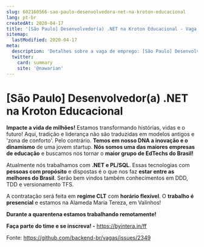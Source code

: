 ```yaml
---
slug: 602160566-sao-paulo-desenvolvedora-net-na-kroton-educacional
lang: pt-br
createdAt: 2020-04-17
title: '[São Paulo] Desenvolvedor(a) .NET na Kroton Educacional - Vaga de Emprego'
sitemap:
  lastModified: 2020-04-17
meta:
  description: 'Detalhes sobre a vaga de emprego: [São Paulo] Desenvolvedor(a) .NET na Kroton Educacional'
  twitter:
    card: summary
    site: '@nawarian'
---
```


# [São Paulo] Desenvolvedor(a) .NET na Kroton Educacional

**Impacte a vida de milhões!** Estamos transformando histórias, vidas e o futuro! Aqui, tradição e liderança não são traduzidas em modelos antigos e 'zona de conforto'. Pelo contrário. **Temos em nosso DNA a inovação e o dinamismo** de uma jovem startup. **Nós somos uma das maiores empresas de educação** e buscamos nos tornar o **maior grupo de EdTechs do Brasil!**

Atualmente nós trabalhamos com **.NET e PL/SQL**. Essas tecnologias com **pessoas com propósito** e dispostas é o que nos faz **estar entre as melhores do Brasil**. Serão bem vindos também conhecimentos em DDD, TDD e versionamento TFS.

A contratação será feita em **regime CLT** com **horário flexível**. O **trabalho é presencial** e estamos na Alameda Maria Tereza, em Valinhos! 

**Durante a quarentena estamos trabalhando remotamente!**

**Faça parte do time e se inscreva! -** https://byintera.in/ff

Fonte: https://github.com/backend-br/vagas/issues/2349